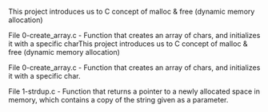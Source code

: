 This project introduces us to C concept of malloc & free (dynamic memory allocation)

File 0-create_array.c - Function that creates an array of chars, and initializes it with a specific charThis project introduces us to C concept of malloc & free (dynamic memory allocation)

File 0-create_array.c - Function that creates an array of chars, and initializes it with a specific char.

File 1-strdup.c - Function that returns a pointer to a newly allocated space in memory, which contains a copy of the string given as a parameter.
